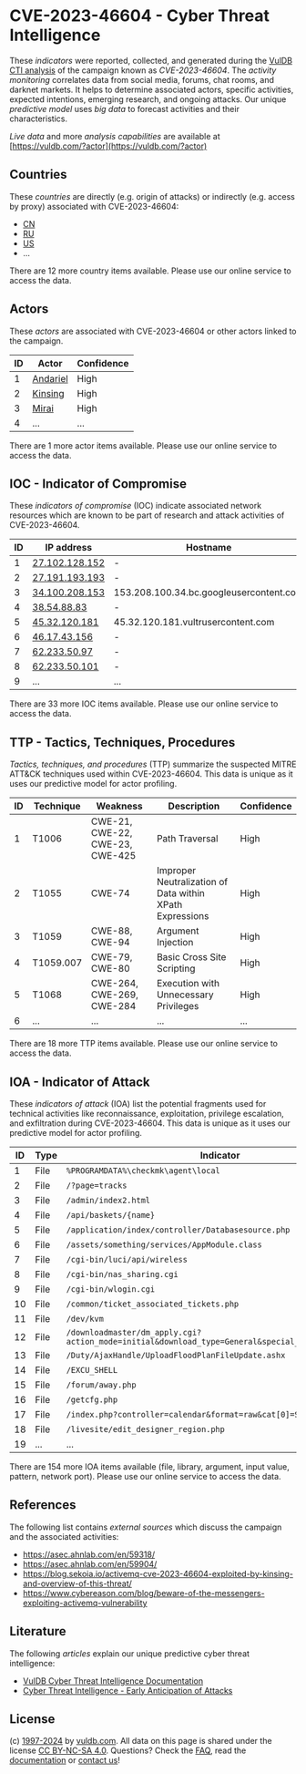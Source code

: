 # CVE-2023-46604 - Cyber Threat Intelligence

These _indicators_ were reported, collected, and generated during the [VulDB CTI analysis](https://vuldb.com/?kb.cti) of the campaign known as _CVE-2023-46604_. The _activity monitoring_ correlates data from social media, forums, chat rooms, and darknet markets. It helps to determine associated actors, specific activities, expected intentions, emerging research, and ongoing attacks. Our unique _predictive model_ uses _big data_ to forecast activities and their characteristics.

_Live data_ and more _analysis capabilities_ are available at [https://vuldb.com/?actor](https://vuldb.com/?actor)

## Countries

These _countries_ are directly (e.g. origin of attacks) or indirectly (e.g. access by proxy) associated with CVE-2023-46604:

* [CN](https://vuldb.com/?country.cn)
* [RU](https://vuldb.com/?country.ru)
* [US](https://vuldb.com/?country.us)
* ...

There are 12 more country items available. Please use our online service to access the data.

## Actors

These _actors_ are associated with CVE-2023-46604 or other actors linked to the campaign.

ID | Actor | Confidence
-- | ----- | ----------
1 | [Andariel](https://vuldb.com/?actor.andariel) | High
2 | [Kinsing](https://vuldb.com/?actor.kinsing) | High
3 | [Mirai](https://vuldb.com/?actor.mirai) | High
4 | ... | ...

There are 1 more actor items available. Please use our online service to access the data.

## IOC - Indicator of Compromise

These _indicators of compromise_ (IOC) indicate associated network resources which are known to be part of research and attack activities of CVE-2023-46604.

ID | IP address | Hostname | Actor | Confidence
-- | ---------- | -------- | ----- | ----------
1 | [27.102.128.152](https://vuldb.com/?ip.27.102.128.152) | - | [Unknown](https://vuldb.com/?actor.unknown) | High
2 | [27.191.193.193](https://vuldb.com/?ip.27.191.193.193) | - | [Andariel](https://vuldb.com/?actor.andariel) | High
3 | [34.100.208.153](https://vuldb.com/?ip.34.100.208.153) | 153.208.100.34.bc.googleusercontent.com | [Unknown](https://vuldb.com/?actor.unknown) | Medium
4 | [38.54.88.83](https://vuldb.com/?ip.38.54.88.83) | - | [Unknown](https://vuldb.com/?actor.unknown) | High
5 | [45.32.120.181](https://vuldb.com/?ip.45.32.120.181) | 45.32.120.181.vultrusercontent.com | [Mirai](https://vuldb.com/?actor.mirai) | Medium
6 | [46.17.43.156](https://vuldb.com/?ip.46.17.43.156) | - | [Kinsing](https://vuldb.com/?actor.kinsing) | High
7 | [62.233.50.97](https://vuldb.com/?ip.62.233.50.97) | - | [Andariel](https://vuldb.com/?actor.andariel) | High
8 | [62.233.50.101](https://vuldb.com/?ip.62.233.50.101) | - | [Andariel](https://vuldb.com/?actor.andariel) | High
9 | ... | ... | ... | ...

There are 33 more IOC items available. Please use our online service to access the data.

## TTP - Tactics, Techniques, Procedures

_Tactics, techniques, and procedures_ (TTP) summarize the suspected MITRE ATT&CK techniques used within CVE-2023-46604. This data is unique as it uses our predictive model for actor profiling.

ID | Technique | Weakness | Description | Confidence
-- | --------- | -------- | ----------- | ----------
1 | T1006 | CWE-21, CWE-22, CWE-23, CWE-425 | Path Traversal | High
2 | T1055 | CWE-74 | Improper Neutralization of Data within XPath Expressions | High
3 | T1059 | CWE-88, CWE-94 | Argument Injection | High
4 | T1059.007 | CWE-79, CWE-80 | Basic Cross Site Scripting | High
5 | T1068 | CWE-264, CWE-269, CWE-284 | Execution with Unnecessary Privileges | High
6 | ... | ... | ... | ...

There are 18 more TTP items available. Please use our online service to access the data.

## IOA - Indicator of Attack

These _indicators of attack_ (IOA) list the potential fragments used for technical activities like reconnaissance, exploitation, privilege escalation, and exfiltration during CVE-2023-46604. This data is unique as it uses our predictive model for actor profiling.

ID | Type | Indicator | Confidence
-- | ---- | --------- | ----------
1 | File | `%PROGRAMDATA%\checkmk\agent\local` | High
2 | File | `/?page=tracks` | High
3 | File | `/admin/index2.html` | High
4 | File | `/api/baskets/{name}` | High
5 | File | `/application/index/controller/Databasesource.php` | High
6 | File | `/assets/something/services/AppModule.class` | High
7 | File | `/cgi-bin/luci/api/wireless` | High
8 | File | `/cgi-bin/nas_sharing.cgi` | High
9 | File | `/cgi-bin/wlogin.cgi` | High
10 | File | `/common/ticket_associated_tickets.php` | High
11 | File | `/dev/kvm` | Medium
12 | File | `/downloadmaster/dm_apply.cgi?action_mode=initial&download_type=General&special_cgi=get_language` | High
13 | File | `/Duty/AjaxHandle/UploadFloodPlanFileUpdate.ashx` | High
14 | File | `/EXCU_SHELL` | Medium
15 | File | `/forum/away.php` | High
16 | File | `/getcfg.php` | Medium
17 | File | `/index.php?controller=calendar&format=raw&cat[0]=SQLi&task=events` | High
18 | File | `/livesite/edit_designer_region.php` | High
19 | ... | ... | ...

There are 154 more IOA items available (file, library, argument, input value, pattern, network port). Please use our online service to access the data.

## References

The following list contains _external sources_ which discuss the campaign and the associated activities:

* https://asec.ahnlab.com/en/59318/
* https://asec.ahnlab.com/en/59904/
* https://blog.sekoia.io/activemq-cve-2023-46604-exploited-by-kinsing-and-overview-of-this-threat/
* https://www.cybereason.com/blog/beware-of-the-messengers-exploiting-activemq-vulnerability

## Literature

The following _articles_ explain our unique predictive cyber threat intelligence:

* [VulDB Cyber Threat Intelligence Documentation](https://vuldb.com/?kb.cti)
* [Cyber Threat Intelligence - Early Anticipation of Attacks](https://www.scip.ch/en/?labs.20201022)

## License

(c) [1997-2024](https://vuldb.com/?kb.changelog) by [vuldb.com](https://vuldb.com/?kb.about). All data on this page is shared under the license [CC BY-NC-SA 4.0](https://creativecommons.org/licenses/by-nc-sa/4.0/). Questions? Check the [FAQ](https://vuldb.com/?kb.faq), read the [documentation](https://vuldb.com/?kb) or [contact us](https://vuldb.com/?contact)!
